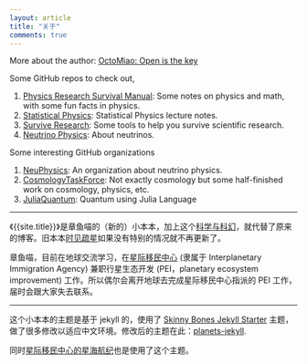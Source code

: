 ```yaml
---
layout: article
title: "关于"
comments: true
---
```


More about the author: [OctoMiao: Open is the key](http://openmetric.org/me/)

Some GitHub repos to check out,

1. [Physics Research Survival Manual](http://openmetric.org/physics): Some notes on physics and math, with some fun facts in physics.
2. [Statistical Physics](http://emptymalei.github.io/statisticalphysics): Statistical Physics lecture notes.
3. [Survive Research](http://emptymalei.github.io/tool/): Some tools to help you survive scientific research.
4. [Neutrino Physics](http://docs.neutrino.xyz): About neutrinos.



Some interesting GitHub organizations

1. [NeuPhysics](https://github.com/NeuPhysics): An organization about neutrino physics.
2. [CosmologyTaskForce](https://github.com/CosmologyTaskForce): Not exactly cosmology but some half-finished work on cosmology, physics, etc.
3. [JuliaQuantum](https://github.com/JuliaQuantum): Quantum using Julia Language


-----

《{{site.title}}》是章鱼喵的（新的）小本本，加上这个[科学与科幻](http://openmetric.org/sci2fi/)，就代替了原来的博客。旧本本[时见疏星](http://multiverse.lamost.org)如果没有特别的情况就不再更新了。

章鱼喵，目前在地球交流学习，在[星际移民中心](http://interimm.org) (隶属于 Interplanetary Immigration Agency) 兼职行星生态开发 (PEI，planetary ecosystem improvement) 工作。所以偶尔会离开地球去完成星际移民中心指派的 PEI 工作，届时会跟大家失去联系。

-----

这个小本本的主题是基于 jekyll 的，使用了 [Skinny Bones Jekyll Starter](http://mmistakes.github.io/skinny-bones-jekyll) 主题，做了很多修改以适应中文环境。修改后的主题在此：[planets-jekyll](https://github.com/emptymalei/planets-jekyll).

同时[星际移民中心的星海航纪](http://interimm.org/magazine)也是使用了这个主题。
